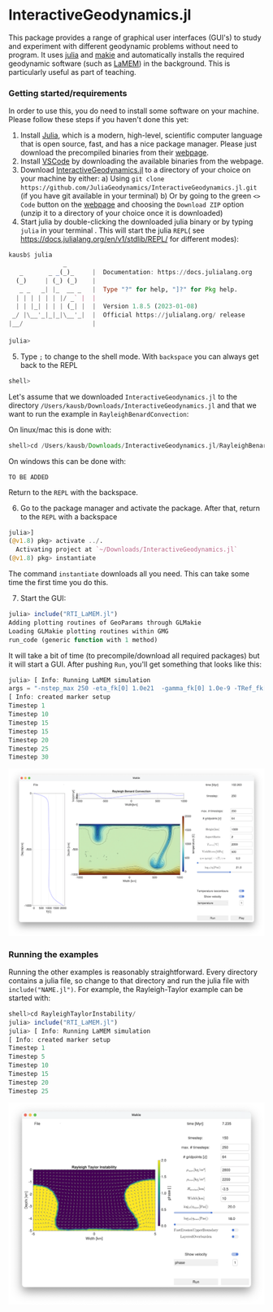# InteractiveGeodynamics.jl

This package provides a range of graphical user interfaces (GUI's) to study and experiment with different geodynamic problems without need to program. 
It uses [julia](https://julialang.org) and [makie](https://docs.makie.org/stable/) and automatically installs the required geodynamic software (such as [LaMEM](https://github.com/JuliaGeodynamics/LaMEM.jl)) in the background.
This is particularly useful as part of teaching.

### Getting started/requirements
In order to use this, you do need to install some software on your machine. 
Please follow these steps if you haven't done this yet:
1) Install [Julia](https://julialang.org), which is a modern, high-level, scientific computer language that is open source, fast, and has a nice package manager. Please just download the precompiled binaries from their [webpage](https://julialang.org/downloads/).
2) Install [VSCode](https://code.visualstudio.com) by downloading the available binaries from the webpage.
3) Download [InteractiveGeodynamics.jl](https://github.com/JuliaGeodynamics/InteractiveGeodynamics.jl) to a directory of your choice on your machine by either: 
    a) Using `git clone https://github.com/JuliaGeodynamics/InteractiveGeodynamics.jl.git` (if you have git available in your terminal) 
    b) Or by going to the green `<> Code` button on the [webpage](https://github.com/JuliaGeodynamics/InteractiveGeodynamics.jl) and choosing the `Download ZIP` option (unzip it to a directory of your choice once it is downloaded) 
4) Start julia by double-clicking the downloaded julia binary or by typing `julia` in your terminal . This will start the julia `REPL`( see https://docs.julialang.org/en/v1/stdlib/REPL/ for different modes): 
```julia
kausb$ julia
               _
   _       _ _(_)_     |  Documentation: https://docs.julialang.org
  (_)     | (_) (_)    |
   _ _   _| |_  __ _   |  Type "?" for help, "]?" for Pkg help.
  | | | | | | |/ _` |  |
  | | |_| | | | (_| |  |  Version 1.8.5 (2023-01-08)
 _/ |\__'_|_|_|\__'_|  |  Official https://julialang.org/ release
|__/                   |

julia> 
```
5) Type `;` to change to the shell mode. With `backspace` you can always get back to the REPL
```julia
shell>
```
Let's assume that we downloaded `InteractiveGeodynamics.jl` to the directory `/Users/kausb/Downloads/InteractiveGeodynamics.jl` and that we want to run the example in `RayleighBenardConvection`:

On linux/mac this is done with:
```julia
shell>cd /Users/kausb/Downloads/InteractiveGeodynamics.jl/RayleighBenardConvection
```
On windows this can be done with:
```
TO BE ADDED
```
Return to the `REPL` with the backspace.


6) Go to the package manager and activate the package. After that, return to the `REPL` with a backspace 
```julia
julia>]
(@v1.8) pkg> activate ../.
  Activating project at `~/Downloads/InteractiveGeodynamics.jl`
(@v1.8) pkg> instantiate
```
The command `instantiate` downloads all you need. This can take some time the first time you do this.

7) Start the GUI: 
```julia
julia> include("RTI_LaMEM.jl")
Adding plotting routines of GeoParams through GLMakie 
Loading GLMakie plotting routines within GMG
run_code (generic function with 1 method)
```
It will take a bit of time (to precompile/download all required packages) but it will start a GUI. After pushing `Run`, you'll get something that looks like this: 
```julia
julia> [ Info: Running LaMEM simulation
args = "-nstep_max 250 -eta_fk[0] 1.0e21  -gamma_fk[0] 1.0e-9 -TRef_fk[0] 1000.0 -ch[0] 5.0e8 -nel_x 128 -nel_z 64 -coord_x -1000.0,1000.0 -coord_z -1000.0,0 -coord_y -8.0,8.0 -temp_bot 2000.0"
[ Info: created marker setup
Timestep 1
Timestep 10
Timestep 15
Timestep 15
Timestep 20
Timestep 25
Timestep 30
```
![GUI_Convection](./docs/src/assets/img/Convection_GUI.png)

### Running the examples

Running the other examples is reasonably straightforward. Every directory contains a julia file, so change to that directory and run the julia file with `include("NAME.jl")`. For example, the Rayleigh-Taylor example can be started with:
```julia
shell>cd RayleighTaylorInstability/
julia> include("RTI_LaMEM.jl")
julia> [ Info: Running LaMEM simulation
[ Info: created marker setup
Timestep 1
Timestep 5
Timestep 10
Timestep 15
Timestep 20
Timestep 25
```
![GUI_RTI_start](./docs/src/assets/img/RTI_GUI_start.png)
